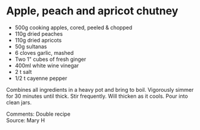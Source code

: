 # Apple, peach and apricot chutney

* 500g cooking apples, cored, peeled & chopped
* 110g dried peaches
* 110g dried apricots
* 50g sultanas
* 6 cloves garlic, mashed
* Two 1" cubes of fresh ginger
* 400ml white wine vinegar
* 2 t salt
* 1/2 t cayenne pepper

Combines all ingredients in a heavy pot and bring to boil.  Vigorously simmer for 30 minutes until thick.  Stir frequently.  Will thicken as it cools.  Pour into  clean jars.


Comments: Double recipe  
Source: Mary H

